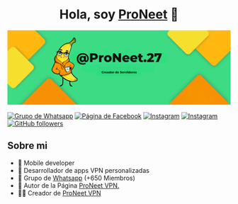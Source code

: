 <div align="center">
<h1 align="center">Hola, soy <a href="https://descarga.proneet.org/">ProNeet</a> 👋</h1>
</div>
<img src="banner.png">

[![Grupo de Whatsapp](https://img.shields.io/badge/WhatsApp-25D366?logo=whatsapp&logoColor=fff&style=flat)](https://wa.me/593992852026?text=Hola%20vengo%20desde%20la%20Página%20de%20ProNeet%20VPN%20y%20quiero%20más%20información%20sobre%20la%20aplicacion.)
[![Página de Facebook](https://img.shields.io/badge/Facebook-blue?logo=facebook)](https://facebook.com/ProNeet27)
[![Instagram](https://img.shields.io/badge/Instagram-E4405F?style=flat-square&logo=Instagram&logoColor=white)](https://www.instagram.com/proneet.27)
[![Instagram](https://img.shields.io/badge/Telegram-2CA5E0?style=flat-squeare&logo=telegram&logoColor=white)](https://t.me/ProNeet27)
[![GitHub followers](https://img.shields.io/github/followers/ProNeet-27?style=social)](https://github.com/ProNeet-27)

## Sobre mi

- 📲 Mobile developer
- 🔧 Desarrollador de apps VPN personalizadas
- 🎥 Grupo de [Whatsapp](https://chat.whatsapp.com/GoKO7anWUlO0AcCgWbJXOS) (+650 Miembros)
- 📗 Autor de la Página [ProNeet VPN.](https://descarga.proneet.org)
- 🧑‍🏫 Creador de [ProNeet VPN](https://github.com/ProNeet-27/ProNeet-VPN/releases/download/v1.0/ProNeet.VPN.apk)
<br>
